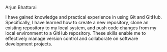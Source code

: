 Arjun Bhattarai

I have gained knowledge and practical experience in using Git and GitHub. Specifically, I have learned how to create a new repository, clone an existing repository to my local system, and push code changes from my local environment to a GitHub repository. These skills enable me to effectively manage version control and collaborate on software development projects.
